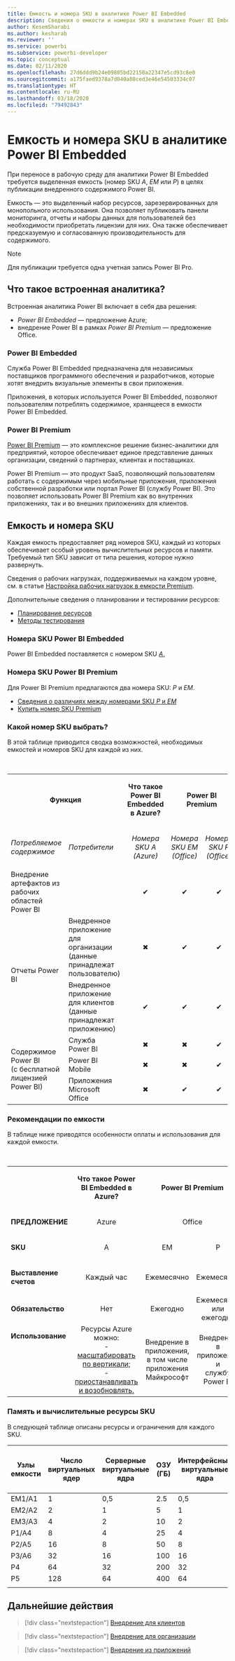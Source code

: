 ```yaml
---
title: Емкость и номера SKU в аналитике Power BI Embedded
description: Сведения о емкости и номерах SKU в аналитике Power BI Embedded.
author: KesemSharabi
ms.author: kesharab
ms.reviewer: ''
ms.service: powerbi
ms.subservice: powerbi-developer
ms.topic: conceptual
ms.date: 02/11/2020
ms.openlocfilehash: 27d6ddd9b24e09805bd22150a22347e5cd93c8e0
ms.sourcegitcommit: a175faed9378a7d040a08ced3e46e54503334c07
ms.translationtype: HT
ms.contentlocale: ru-RU
ms.lasthandoff: 03/18/2020
ms.locfileid: "79492843"
---
```

# <a name="capacity-and-skus-in-power-bi-embedded-analytics"></a>Емкость и номера SKU в аналитике Power BI Embedded

При переносе в рабочую среду для аналитики Power BI Embedded требуется выделенная емкость (номер SKU *A*, *EM* или *P*) в целях публикации внедренного содержимого Power BI.

Емкость — это выделенный набор ресурсов, зарезервированных для монопольного использования. Она позволяет публиковать панели мониторинга, отчеты и наборы данных для пользователей без необходимости приобретать лицензии для них. Она также обеспечивает предсказуемую и согласованную производительность для содержимого.

>[!NOTE]
>Для публикации требуется одна учетная запись Power BI Pro.

## <a name="what-is-embedded-analytics"></a>Что такое встроенная аналитика?

Встроенная аналитика Power BI включает в себя два решения:
* *Power BI Embedded* — предложение Azure;
* внедрение Power BI в рамках *Power BI Premium* — предложение Office.

### <a name="power-bi-embedded"></a>Power BI Embedded

Служба Power BI Embedded предназначена для независимых поставщиков программного обеспечения и разработчиков, которые хотят внедрить визуальные элементы в свои приложения.

Приложения, в которых используется Power BI Embedded, позволяют пользователям потреблять содержимое, хранящееся в емкости Power BI Embedded.

### <a name="power-bi-premium"></a>Power BI Premium

[Power BI Premium](../../service-premium-what-is.md) — это комплексное решение бизнес-аналитики для предприятий, которое обеспечивает единое представление данных организации, сведений о партнерах, клиентах и поставщиках.

Power BI Premium — это продукт SaaS, позволяющий пользователям работать с содержимым через мобильные приложения, приложения собственной разработки или портал Power BI (службу Power BI). Это позволяет использовать Power BI Premium как во внутренних приложениях, так и во внешних приложениях для клиентов.

## <a name="capacity-and-skus"></a>Емкость и номера SKU

Каждая емкость предоставляет ряд номеров SKU, каждый из которых обеспечивает особый уровень вычислительных ресурсов и памяти. Требуемый тип SKU зависит от типа решения, которое нужно развернуть.

Сведения о рабочих нагрузках, поддерживаемых на каждом уровне, см. в статье [Настройка рабочих нагрузок в емкости Premium](../../service-admin-premium-workloads.md).

Дополнительные сведения о планировании и тестировании ресурсов:
* [Планирование ресурсов](embedded-capacity-planning.md)
* [Методы тестирования](../../service-premium-capacity-optimize.md#testing-approaches)

### <a name="power-bi-embedded-skus"></a>Номера SKU Power BI Embedded

Power BI Embedded поставляется с номером SKU [*A*.](../../service-admin-premium-purchase.md#purchase-a-skus-for-testing-and-other-scenarios)

### <a name="power-bi-premium-skus"></a>Номера SKU Power BI Premium

Для Power BI Premium предлагаются два номера SKU: *P* и *EM*.
* [Сведения о различиях между номерами SKU *P* и *EM*](../../service-premium-what-is.md#subscriptions-and-licensing)
* [Купить номер SKU Premium](../../service-admin-premium-purchase.md)

### <a name="which-sku-should-i-use"></a>Какой номер SKU выбрать?

В этой таблице приводится сводка возможностей, необходимых емкостей и номеров SKU для каждой из них. 

</br>
<table>
<col width="20%">
<col width="20%">
<col width="20%">
<col width="20%">
<col width="20%">
<tbody>
<tr>
<td style="text-align: center"; colspan="2"><p><b>Функция</b></p></td>
<td style="text-align: center">
<p><b>Что такое Power BI Embedded в Azure?</b></p>
</td>
<td style="text-align: center"; colspan="2">
<p><b>Power BI Premium</b></p>
</td>
</tr>
<tr>
<td><p><em>Потребляемое содержимое</em><p></td>
<td><p><em>Потребители</em><p></td>
<td style="text-align: center"><p><em>Номера SKU A</br>(Azure)</em></p></td>
<td style="text-align: center"><p><em>Номера SKU EM</br>(Office)</em></p></td>
<td style="text-align: center"><p><em>Номера SKU P</br>(Office)</em></p></td>
</tr>
<tr>
<td>Внедрение артефактов из рабочих областей Power BI</td>
<td>
</td>
<td style="text-align: center">✔</td>
<td style="text-align: center">✔</td>
<td style="text-align: center">✔</td>
</tr>
<tr>
<td rowspan="2">Отчеты Power BI</td>
<td>Внедренное приложение для организации</br>(данные принадлежат пользователю)</td>
<td style="text-align: center">✖</td>
<td style="text-align: center">✔</td>
<td style="text-align: center">✔</td>
</tr>
<tr>
<td>Внедренное приложение для клиентов</br>(данные принадлежат приложению)</td>
<td style="text-align: center">✔</td>
<td style="text-align: center">✔</td>
<td style="text-align: center">✔</td>
</tr>
<tr>
<td rowspan="3">Содержимое Power BI<br>(с бесплатной лицензией Power BI)</td>
<td>Служба Power BI</td>
<td style="text-align: center">✖</td>
<td style="text-align: center">✖</td>
<td style="text-align: center">✔</td>
</tr>
<tr>
<td>Power BI Mobile</td>
<td style="text-align: center">✖</td>
<td style="text-align: center">✖</td>
<td style="text-align: center">✔</td>
</tr>
<tr>
<td>Приложения Microsoft Office</td>
<td style="text-align: center">✖</td>
<td style="text-align: center">✔</td>
<td style="text-align: center">✔</td>
</tr>
</tbody>
</table>

### <a name="capacity-considerations"></a>Рекомендации по емкости

В таблице ниже приводятся особенности оплаты и использования для каждой емкости.

</br>
<table>
<tbody>
<tr>
<td></td>
<td style="text-align: center;"><p><strong>Что такое Power BI Embedded в Azure?</strong></p></td>
<td style="text-align: center;" colspan="2"><p><strong>Power BI Premium</strong></p></td>
</tr>
<tr>
<td><p><strong>ПРЕДЛОЖЕНИЕ</strong></p></td>
<td style="text-align: center;"><p>Azure</p></td>
<td style="text-align: center;" colspan="2"><p>Office</p></td>
</tr>
<tr>
<td><p><strong>SKU</strong></p></td>
<td style="text-align: center;"><p>А</p></td>
<td style="text-align: center;"><p>EM</p></td>
<td style="text-align: center;"><p>P</p></td>
</tr>
<tr>
<td><p><strong>Выставление счетов</strong></td>
<td style="text-align: center;">Каждый час</td>
<td style="text-align: center;">Ежемесячно</td>
<td style="text-align: center;">Ежемесячно</td>
</tr>
<tr>
<td><p><strong>Обязательство</strong></td>
<td style="text-align: center;">Нет</td>
<td style="text-align: center;">Ежегодно</td>
<td style="text-align: center;">Ежемесячно или ежегодно</td>
</tr>
<tr>
<td valign="top"><p><strong>Использование</strong></td>
<td style="text-align: center;">Ресурсы Azure можно:</br>- <a href="azure-pbie-scale-capacity.md">масштабировать по вертикали;</a></br>- <a href="azure-pbie-pause-start.md">приостанавливать и возобновлять.</a>
</td>
<td style="text-align: center;">Внедрение в приложения, в том числе</br> приложения Майкрософт</td>
<td style="text-align: center;">Внедрение в приложения и</br> службу Power BI</td>
</tr>
</tbody>
</table>

### <a name="sku-memory-and-computing-power"></a>Память и вычислительные ресурсы SKU

В следующей таблице описаны ресурсы и ограничения для каждого SKU.

| Узлы емкости | Число виртуальных ядер | Серверные виртуальные ядра | ОЗУ (ГБ) | Интерфейсные виртуальные ядра | Подключения DirectQuery и активные подключения (в секунду) | Параллелизм обновления модели |
| --- | --- | --- | --- | --- | --- | --- |
| EM1/A1 | 1 | 0,5 | 2.5 | 0,5 | 3,75 % | 1 |
| EM2/A2 | 2 | 1 | 5 | 1 | 7,5 % | 2 |
| EM3/A3 | 4 | 2 | 10 | 2 | 15 | 3 |
| P1/A4 | 8 | 4 | 25 | 4 | 30 | 6 |
| P2/A5 | 16 | 8 | 50 | 8 | 60 | 12 |
| P3/A6 | 32 | 16 | 100 | 16 | 120 | 24 |
| P4 | 64 | 32 | 200 | 32 | 240 | 48 |
| P5 | 128 | 64 | 400 | 64 | 480 | 96 |
| | | | | | | |

## <a name="next-steps"></a>Дальнейшие действия

> [!div class="nextstepaction"]
>[Внедрение для клиентов](embed-sample-for-customers.md)

> [!div class="nextstepaction"]
>[Внедрение для организации](embed-sample-for-your-organization.md)

> [!div class="nextstepaction"]
> [Внедрение из приложений](embed-from-apps.md)